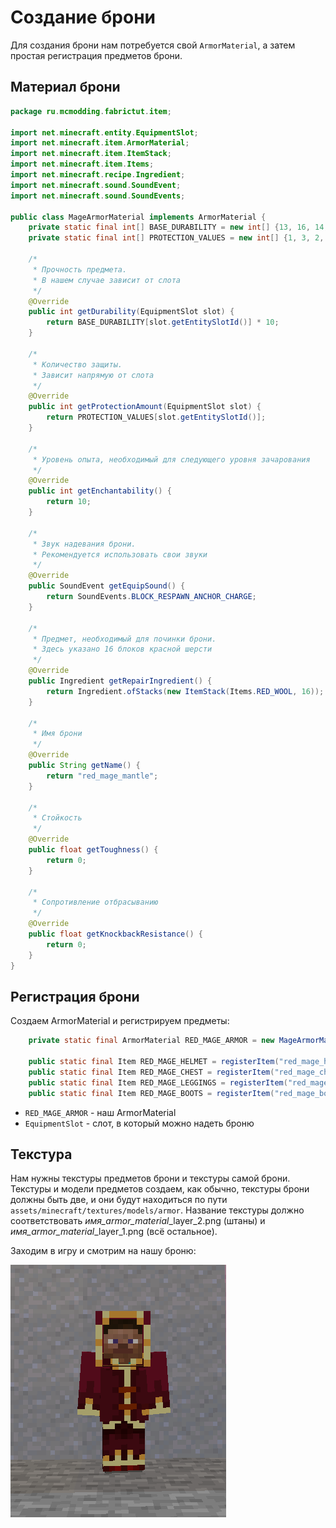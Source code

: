 # Создание брони

Для создания брони нам потребуется свой `ArmorMaterial`, а затем простая регистрация предметов брони.

## Материал брони

```java
package ru.mcmodding.fabrictut.item;

import net.minecraft.entity.EquipmentSlot;
import net.minecraft.item.ArmorMaterial;
import net.minecraft.item.ItemStack;
import net.minecraft.item.Items;
import net.minecraft.recipe.Ingredient;
import net.minecraft.sound.SoundEvent;
import net.minecraft.sound.SoundEvents;

public class MageArmorMaterial implements ArmorMaterial {
    private static final int[] BASE_DURABILITY = new int[] {13, 16, 14, 11};
    private static final int[] PROTECTION_VALUES = new int[] {1, 3, 2, 1};

    /*
     * Прочность предмета.
     * В нашем случае зависит от слота
     */
    @Override
    public int getDurability(EquipmentSlot slot) {
        return BASE_DURABILITY[slot.getEntitySlotId()] * 10;
    }

    /*
     * Количество защиты.
     * Зависит напрямую от слота
     */
    @Override
    public int getProtectionAmount(EquipmentSlot slot) {
        return PROTECTION_VALUES[slot.getEntitySlotId()];
    }

    /*
     * Уровень опыта, необходимый для следующего уровня зачарования
     */
    @Override
    public int getEnchantability() {
        return 10;
    }

    /*
     * Звук надевания брони.
     * Рекомендуется использовать свои звуки
     */
    @Override
    public SoundEvent getEquipSound() {
        return SoundEvents.BLOCK_RESPAWN_ANCHOR_CHARGE;
    }

    /*
     * Предмет, необходимый для починки брони.
     * Здесь указано 16 блоков красной шерсти
     */
    @Override
    public Ingredient getRepairIngredient() {
        return Ingredient.ofStacks(new ItemStack(Items.RED_WOOL, 16));
    }

    /*
     * Имя брони
     */
    @Override
    public String getName() {
        return "red_mage_mantle";
    }

    /*
     * Стойкость
     */
    @Override
    public float getToughness() {
        return 0;
    }

    /*
     * Сопротивление отбрасыванию
     */
    @Override
    public float getKnockbackResistance() {
        return 0;
    }
}

```

## Регистрация брони

Создаем ArmorMaterial и регистрируем предметы:

```java
    private static final ArmorMaterial RED_MAGE_ARMOR = new MageArmorMaterial();

    public static final Item RED_MAGE_HELMET = registerItem("red_mage_helmet", new ArmorItem(RED_MAGE_ARMOR, EquipmentSlot.HEAD, new FabricItemSettings().group(FabricTutorial.TUTORIAL_GROUP)));
    public static final Item RED_MAGE_CHEST = registerItem("red_mage_chest", new ArmorItem(RED_MAGE_ARMOR, EquipmentSlot.CHEST, new FabricItemSettings().group(FabricTutorial.TUTORIAL_GROUP)));
    public static final Item RED_MAGE_LEGGINGS = registerItem("red_mage_leggings", new ArmorItem(RED_MAGE_ARMOR, EquipmentSlot.LEGS, new FabricItemSettings().group(FabricTutorial.TUTORIAL_GROUP)));
    public static final Item RED_MAGE_BOOTS = registerItem("red_mage_boots", new ArmorItem(RED_MAGE_ARMOR, EquipmentSlot.FEET, new FabricItemSettings().group(FabricTutorial.TUTORIAL_GROUP)));
```

* `RED_MAGE_ARMOR` - наш ArmorMaterial
* `EquipmentSlot` - слот, в который можно надеть броню

## Текстура

Нам нужны текстуры предметов брони и текстуры самой брони.
Текстуры и модели предметов создаем, как обычно, текстуры брони должны быть две, и они будут находиться по пути `assets/minecraft/textures/models/armor`. Название текстуры должно соответствовать *имя_armor_material*_layer_2.png (штаны) и *имя_armor_material*_layer_1.png (всё остальное).

Заходим в игру и смотрим на нашу броню:

![броня](images/armor.png)